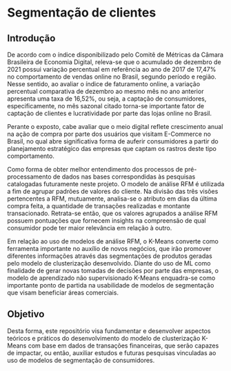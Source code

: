 


# Segmentação de clientes

## Introdução
De acordo com o índice disponibilizado pelo Comitê de Métricas da Câmara Brasileira de Economia Digital, releva-se que o acumulado de dezembro de 2021 possui variação percentual em referência ao ano de 2017 de 17,47% no comportamento de vendas online no Brasil, segundo período e região. Nesse sentido, ao avaliar o índice de faturamento online, a variação percentual comparativa de dezembro ao mesmo mês no ano anterior apresenta uma taxa de 16,52%, ou seja, a captação de consumidores, especificamente, no mês sazonal citado torna-se importante fator de captação de clientes e lucratividade por parte das lojas online no Brasil.

Perante o exposto, cabe avaliar que o meio digital reflete crescimento anual na ação de compra por parte dos usuários que visitam E-Commerce no Brasil, no qual abre significativa forma de auferir consumidores a partir do planejamento estratégico das empresas que captam os rastros deste tipo comportamento.

Como forma de obter melhor entendimento dos processos de pré-processamento de dados nas bases correspondidas às pesquisas catalogadas futuramente neste projeto. O modelo de análise RFM é utilizada a fim de agrupar padrões de valores do cliente. Na divisão das três visões pertencentes a RFM, mutuamente, analisa-se o atributo em dias da última compra feita, a quantidade de transações realizadas e montante transacionado. Retrata-se então, que os valores agrupados a análise RFM possuem pontuações que fornecem insights na compreensão de qual consumidor pode ter maior relevância em relação à outro.

Em relação ao uso de modelos de análise RFM, o K-Means converte como ferramenta importante no auxílio de novos negócios, que irão promover diferentes informações através das segmentações de produtos geradas pelo modelo de clusterização desenvolvido. Diante do uso de ML como finalidade de gerar novas tomadas de decisões por parte das empresas, o modelo de aprendizado não supervisionado K-Means enquadra-se como importante ponto de partida na usabilidade de modelos de segmentação que visam beneficiar áreas comerciais. 

## Objetivo

Desta forma, este repositório visa fundamentar e desenvolver aspectos teóricos e práticos do desenvolvimento do modelo de clusterização K-Means com base em dados de transações financeiras, que serão capazes de impactar, ou então, auxiliar estudos e futuras pesquisas vinculadas ao uso de modelos de segmentação de consumidores.
